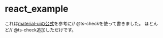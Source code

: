 # react_example

これは[material-uiの公式](https://github.com/mui-org/material-ui/tree/master/docs/src/pages/getting-started/templates/sign-up)を参考に// @ts-checkを使って書きました。
ほとんど// @ts-check追加しただけです。

